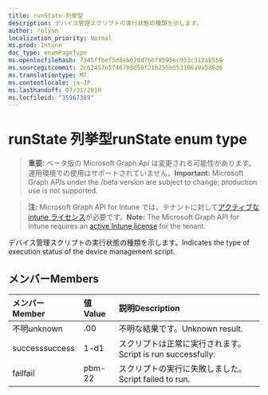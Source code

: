 ```yaml
---
title: runState 列挙型
description: デバイス管理スクリプトの実行状態の種類を示します。
author: rolyon
localization_priority: Normal
ms.prod: Intune
doc_type: enumPageType
ms.openlocfilehash: 7345ffbef5d8eb02dd7bbf8595ec933c312ab559
ms.sourcegitcommit: 2c62457e57467b8d50f21b255b553106a9a5d8d6
ms.translationtype: MT
ms.contentlocale: ja-JP
ms.lasthandoff: 07/31/2019
ms.locfileid: "35967389"
---
```

# <a name="runstate-enum-type"></a><span data-ttu-id="160ab-103">runState 列挙型</span><span class="sxs-lookup"><span data-stu-id="160ab-103">runState enum type</span></span>

> <span data-ttu-id="160ab-104">**重要:** ベータ版の Microsoft Graph Api は変更される可能性があります。運用環境での使用はサポートされていません。</span><span class="sxs-lookup"><span data-stu-id="160ab-104">**Important:** Microsoft Graph APIs under the /beta version are subject to change; production use is not supported.</span></span>

> <span data-ttu-id="160ab-105">**注:** Microsoft Graph API for Intune では、テナントに対して[アクティブな intune ライセンス](https://go.microsoft.com/fwlink/?linkid=839381)が必要です。</span><span class="sxs-lookup"><span data-stu-id="160ab-105">**Note:** The Microsoft Graph API for Intune requires an [active Intune license](https://go.microsoft.com/fwlink/?linkid=839381) for the tenant.</span></span>

<span data-ttu-id="160ab-106">デバイス管理スクリプトの実行状態の種類を示します。</span><span class="sxs-lookup"><span data-stu-id="160ab-106">Indicates the type of execution status of the device management script.</span></span>

## <a name="members"></a><span data-ttu-id="160ab-107">メンバー</span><span class="sxs-lookup"><span data-stu-id="160ab-107">Members</span></span>
|<span data-ttu-id="160ab-108">メンバー</span><span class="sxs-lookup"><span data-stu-id="160ab-108">Member</span></span>|<span data-ttu-id="160ab-109">値</span><span class="sxs-lookup"><span data-stu-id="160ab-109">Value</span></span>|<span data-ttu-id="160ab-110">説明</span><span class="sxs-lookup"><span data-stu-id="160ab-110">Description</span></span>|
|:---|:---|:---|
|<span data-ttu-id="160ab-111">不明</span><span class="sxs-lookup"><span data-stu-id="160ab-111">unknown</span></span>|<span data-ttu-id="160ab-112">.0</span><span class="sxs-lookup"><span data-stu-id="160ab-112">0</span></span>|<span data-ttu-id="160ab-113">不明な結果です。</span><span class="sxs-lookup"><span data-stu-id="160ab-113">Unknown result.</span></span>|
|<span data-ttu-id="160ab-114">success</span><span class="sxs-lookup"><span data-stu-id="160ab-114">success</span></span>|<span data-ttu-id="160ab-115">1-d</span><span class="sxs-lookup"><span data-stu-id="160ab-115">1</span></span>|<span data-ttu-id="160ab-116">スクリプトは正常に実行されます。</span><span class="sxs-lookup"><span data-stu-id="160ab-116">Script is run successfully.</span></span>|
|<span data-ttu-id="160ab-117">fail</span><span class="sxs-lookup"><span data-stu-id="160ab-117">fail</span></span>|<span data-ttu-id="160ab-118">pbm-2</span><span class="sxs-lookup"><span data-stu-id="160ab-118">2</span></span>|<span data-ttu-id="160ab-119">スクリプトの実行に失敗しました。</span><span class="sxs-lookup"><span data-stu-id="160ab-119">Script failed to run.</span></span>|





